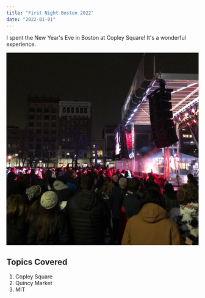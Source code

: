 ```yaml
---
title: "First Night Boston 2022"
date: "2022-01-01"
---
```


I spent the New Year's Eve in Boston at Copley Square!
It's a wonderful experience.

![Boston](./boston.jpg)

## Topics Covered

1. Copley Square
2. Quincy Market
3. MIT
